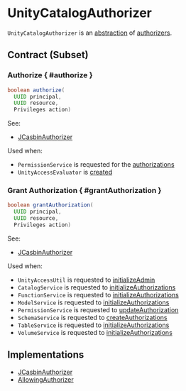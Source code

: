 # UnityCatalogAuthorizer

`UnityCatalogAuthorizer` is an [abstraction](#contract) of [authorizers](#implementations).

## Contract (Subset)

### Authorize { #authorize }

``` java
boolean authorize(
  UUID principal,
  UUID resource,
  Privileges action)
```

See:

* [JCasbinAuthorizer](JCasbinAuthorizer.md#authorize)

Used when:

* `PermissionService` is requested for the [authorizations](../server/PermissionService.md#getAuthorization)
* `UnityAccessEvaluator` is [created](UnityAccessEvaluator.md#authorizeHandle)

### Grant Authorization { #grantAuthorization }

```java
boolean grantAuthorization(
  UUID principal,
  UUID resource,
  Privileges action)
```

See:

* [JCasbinAuthorizer](JCasbinAuthorizer.md#grantAuthorization)

Used when:

* `UnityAccessUtil` is requested to [initializeAdmin](UnityAccessUtil.md#initializeAdmin)
* `CatalogService` is requested to [initializeAuthorizations](../server/CatalogService.md#initializeAuthorizations)
* `FunctionService` is requested to [initializeAuthorizations](../server/FunctionService.md#initializeAuthorizations)
* `ModelService` is requested to [initializeAuthorizations](../server/ModelService.md#initializeAuthorizations)
* `PermissionService` is requested to [updateAuthorization](../server/PermissionService.md#updateAuthorization)
* `SchemaService` is requested to [createAuthorizations](../server/SchemaService.md#createAuthorizations)
* `TableService` is requested to [initializeAuthorizations](../server/TableService.md#initializeAuthorizations)
* `VolumeService` is requested to [initializeAuthorizations](../server/VolumeService.md#initializeAuthorizations)

## Implementations

* [JCasbinAuthorizer](JCasbinAuthorizer.md)
* [AllowingAuthorizer](AllowingAuthorizer.md)
